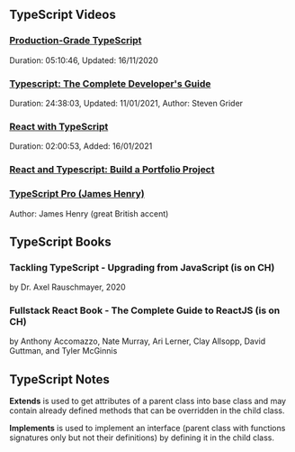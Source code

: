 
## TypeScript Videos

### [Production-Grade TypeScript](https://coursehunter.net/course/production-typescript)

Duration: 05:10:46,  Updated: 16/11/2020

### [Typescript: The Complete Developer's Guide](https://coursehunter.net/course/typescript-polnoe-rukovodstvo-razrabotchika)

Duration: 24:38:03,  Updated: 11/01/2021, Author: Steven Grider

### [React with TypeScript](https://coursehunter.net/course/react-s-typescript)

Duration: 02:00:53, Added: 16/01/2021

### [React and Typescript: Build a Portfolio Project](https://coursehunter.net/course/react-i-typescript-sozdanie-portfolio-proekta)

### [TypeScript Pro (James Henry)](https://coursehunter.net/course/typescript-pro-james-henry)

Author: James Henry (great British accent)
  
  
## TypeScript Books

### Tackling TypeScript - Upgrading from JavaScript (is on CH)

by Dr. Axel Rauschmayer, 2020

### Fullstack React Book - The Complete Guide to ReactJS (is on CH)

by Anthony Accomazzo, Nate Murray, Ari Lerner, Clay Allsopp, David Guttman, and Tyler McGinnis

  
## TypeScript Notes

**Extends** is used to get attributes of a parent class into base class and may contain already defined methods that can be overridden in the child class.

**Implements** is used to implement an interface (parent class with functions signatures only but not their definitions) by defining it in the child class.
